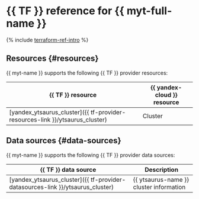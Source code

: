 # {{ TF }} reference for {{ myt-full-name }}

{% include [terraform-ref-intro](../_includes/terraform-ref-intro.md) %}

## Resources {#resources}

{{ myt-name }} supports the following {{ TF }} provider resources:

| **{{ TF }} resource** | **{{ yandex-cloud }} resource** |
| --- | --- |
| [yandex_ytsaurus_cluster]({{ tf-provider-resources-link }}/ytsaurus_cluster) | Cluster |

## Data sources {#data-sources}

{{ myt-name }} supports the following {{ TF }} provider data sources:

| **{{ TF }} data source** | **Description** |
| --- | --- |
| [yandex_ytsaurus_cluster]({{ tf-provider-datasources-link }}/ytsaurus_cluster) | {{ ytsaurus-name }} cluster information |